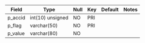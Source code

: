 **Field**|**Type**|**Null**|**Key**|**Default**|**Notes**
-----|-----|-----|-----|-----|-----
p\_accid|int(10) unsigned|NO|PRI| | 
p\_flag|varchar(50)|NO|PRI| | 
p\_value|varchar(80)|NO| | | 